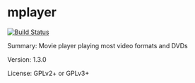 #           mplayer

[![Build Status](https://travis-ci.org/UnitedRPMs/mplayer.svg?branch=master)](https://travis-ci.org/UnitedRPMs/mplayer)
 
Summary:        Movie player playing most video formats and DVDs
 
Version:        1.3.0
 
License:        GPLv2+ or GPLv3+
 
